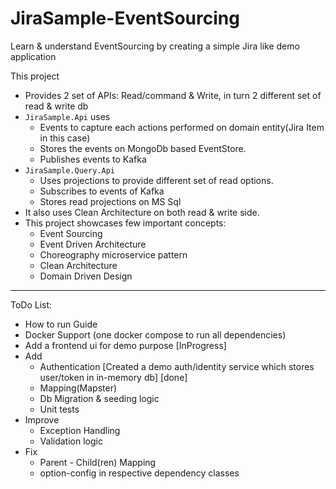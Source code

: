 # JiraSample-EventSourcing
Learn &amp; understand EventSourcing by creating a simple Jira like demo application

This project 
* Provides 2 set of APIs: Read/command & Write, in turn 2 different set of read & write db
* `JiraSample.Api` uses
  * Events to capture each actions performed on domain entity(Jira Item in this case)
  * Stores the events on MongoDb based EventStore.
  * Publishes events to Kafka
* `JiraSample.Query.Api`
  * Uses projections to provide different set of read options.
  * Subscribes to events of Kafka
  * Stores read projections on MS Sql 
* It also uses Clean Architecture on both read & write side.
* This project showcases few important concepts:
  * Event Sourcing
  * Event Driven Architecture
  * Choreography microservice pattern
  * Clean Architecture
  * Domain Driven Design

--------------------------------------------------
ToDo List:
* How to run Guide
* Docker Support (one docker compose to run all dependencies)
* Add a frontend ui for demo purpose [InProgress]
* Add
  * Authentication [Created a demo auth/identity service which stores user/token in in-memory db] [done]
  * Mapping(Mapster)
  * Db Migration & seeding logic
  * Unit tests
* Improve
  * Exception Handling
  * Validation logic
* Fix
  * Parent - Child(ren) Mapping
  * option-config in respective dependency classes
